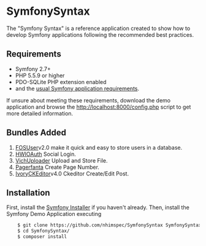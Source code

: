 SymfonySyntax
=============

The "Symfony Syntax" is a reference application created to show how
to develop Symfony applications following the recommended best practices.


Requirements
------------

  * Symfony 2.7+
  * PHP 5.5.9 or higher
  * PDO-SQLite PHP extension enabled
  * and the [usual Symfony application requirements](https://symfony.com/doc/2.8/reference/requirements.html).

If unsure about meeting these requirements, download the demo application and
browse the [http://localhost:8000/config.php](http://localhost:8000/config.php) script to get more detailed
information.


Bundles Added
------------
1. [FOSUser](http://symfony.com/doc/master/bundles/FOSUserBundle/index.html)v2.0 make it quick and easy to store users in a database. 
2. [HWIOAuth](https://github.com/hwi/HWIOAuthBundle) Social Login.
3. [VichUploader](https://github.com/dustin10/VichUploaderBundle) Upload and Store File.
4. [Pagerfanta](https://github.com/whiteoctober/WhiteOctoberPagerfantaBundle) Create Page Number.
5. [IvoryCKEditor](http://symfony.com/doc/current/bundles/IvoryCKEditorBundle/index.html)v4.0 Ckeditor Create/Edit Post.


Installation
------------

First, install the [Symfony Installer](https://github.com/symfony/symfony-installer)
if you haven't already. Then, install the Symfony Demo Application executing

```bash
    $ git clone https://github.com/nhimspec/SymfonySyntax SymfonySyntax
    $ cd SymfonySyntax/
    $ composer install
```

